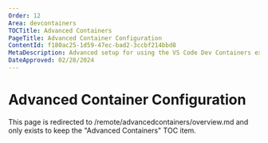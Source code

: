 ```yaml
---
Order: 12
Area: devcontainers
TOCTitle: Advanced Containers
PageTitle: Advanced Container Configuration
ContentId: f180ac25-1d59-47ec-bad2-3ccbf214bbd8
MetaDescription: Advanced setup for using the VS Code Dev Containers extension
DateApproved: 02/28/2024
---
```

# Advanced Container Configuration

This page is redirected to /remote/advancedcontainers/overview.md and only exists to keep the "Advanced Containers" TOC item.

